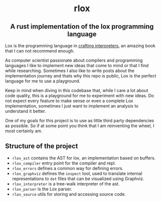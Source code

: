 <h1 align="center"> rlox </h1>
<h2 align="center"> A rust implementation of the lox programming language </h3>

Lox is the programming language in [crafting interpreters](https://craftinginterpreters.com), an amazing book that I can not recommend enough.

As computer scientist passionate about compilers and programming languages I like to implement new ideas that come to mind or that I find while researching. Sometimes I also like to write posts about the implementation journey and thats why this repo is public, Lox is the perfect language for me to use a playground.

Keep in mind when diving in this codebase that, while I care a lot about code quality, this is a playground for me to experiment with new ideas. Do not expect every feature to make sense or even a complete Lox implementation, sometimes I just want to implement an analysis to understand it better.

One of my goals for this project is to use as little third party dependencies as possible. So if at some point you think that I am reinventing the wheel, I most certainly am.


## Structure of the project

- `rlox_ast` contains the AST for lox, an implementation based on buffers.
- `rlox_compiler` entry point for the compiler and repl.
- `rlox_errors` defines a common way for defining errors.
- `rlox_graphviz` defines the `inspect` tool, used to translate internal representations to `dot` files that can be visualized using Graphviz.
- `rlox_interpreter` is a tree-walk interpreter of the ast.
- `rlox_parser` is the Lox parser.
- `rlox_source` utils for storing and accessing source code.